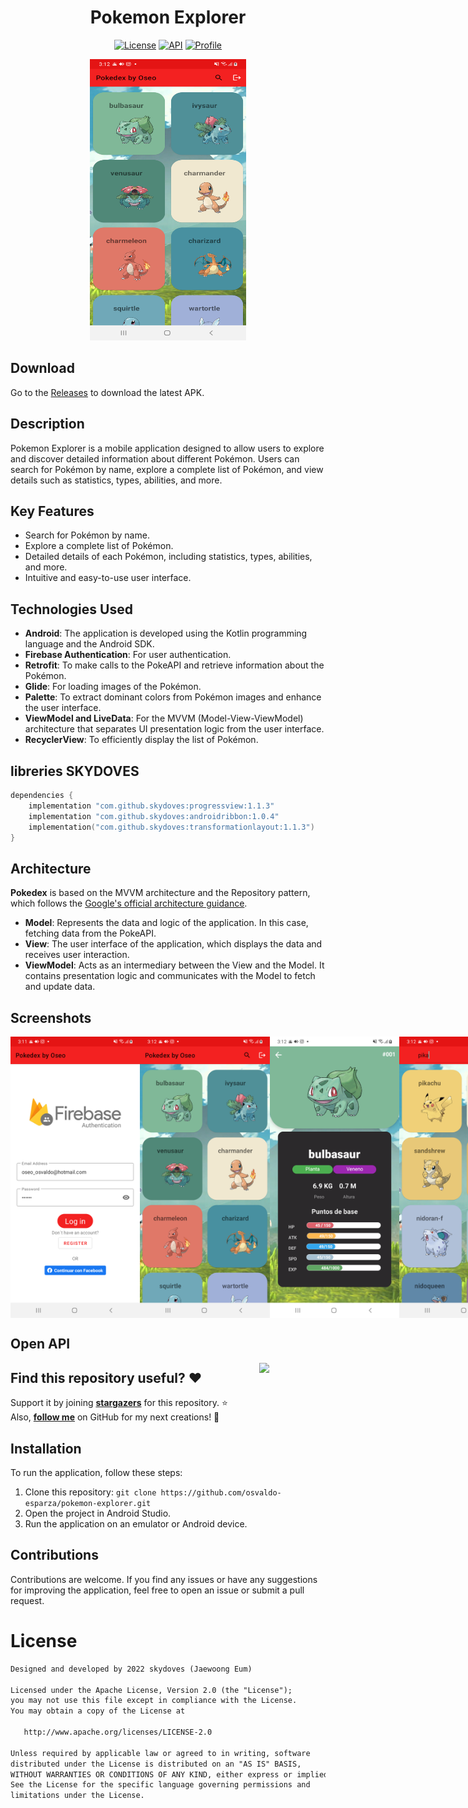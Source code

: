 <h1 align="center">Pokemon Explorer</h1>
<p align="center">
  <a href="https://opensource.org/licenses/Apache-2.0"><img alt="License" src="https://img.shields.io/badge/License-Apache%202.0-blue.svg"/></a>
  <a href="https://android-arsenal.com/api?level=21"><img alt="API" src="https://img.shields.io/badge/API-21%2B-brightgreen.svg?style=flat"/></a>
  <a href="https://github.com/osvaldo-esparza"><img alt="Profile" src="https://www.soti.com.mx/github.svg" with= "100" height= "25"/></a> 
</p>

<p align= "center">
    <img src="https://github.com/oseo27jul/Pokedex/blob/main/blob/pantalla2.png" alt="Pokemon Explorer" width="250" height="450">
</p>



## Download
Go to the [Releases](https://github.com/osvaldo-esparza/Pokedex/releases) to download the latest APK.


## Description

Pokemon Explorer is a mobile application designed to allow users to explore and discover detailed information about different Pokémon. Users can search for Pokémon by name, explore a complete list of Pokémon, and view details such as statistics, types, abilities, and more.

## Key Features

- Search for Pokémon by name.
- Explore a complete list of Pokémon.
- Detailed details of each Pokémon, including statistics, types, abilities, and more.
- Intuitive and easy-to-use user interface.

## Technologies Used

- **Android**: The application is developed using the Kotlin programming language and the Android SDK.
- **Firebase Authentication**: For user authentication.
- **Retrofit**: To make calls to the PokeAPI and retrieve information about the Pokémon.
- **Glide**: For loading images of the Pokémon.
- **Palette**: To extract dominant colors from Pokémon images and enhance the user interface.
- **ViewModel and LiveData**: For the MVVM (Model-View-ViewModel) architecture that separates UI presentation logic from the user interface.
- **RecyclerView**: To efficiently display the list of Pokémon.

## libreries SKYDOVES

```kotlin
dependencies {
    implementation "com.github.skydoves:progressview:1.1.3"
    implementation "com.github.skydoves:androidribbon:1.0.4"
    implementation("com.github.skydoves:transformationlayout:1.1.3")
}
```

## Architecture
**Pokedex** is based on the MVVM architecture and the Repository pattern, which follows the [Google's official architecture guidance](https://developer.android.com/topic/architecture).

- **Model**: Represents the data and logic of the application. In this case, fetching data from the PokeAPI.
- **View**: The user interface of the application, which displays the data and receives user interaction.
- **ViewModel**: Acts as an intermediary between the View and the Model. It contains presentation logic and communicates with the Model to fetch and update data.

## Screenshots
<div style="display: flex; flex-direction: row;">
<img src="https://github.com/oseo27jul/Pokedex/blob/main/blob/pantalla1.png" alt="Screenshot 1" width="250" height="450">
<img src="https://github.com/oseo27jul/Pokedex/blob/main/blob/pantalla2.png" alt="Screenshot 2" width="250" height="450">
<img src="https://github.com/oseo27jul/Pokedex/blob/main/blob/pantalla3.png" alt="Screenshot 3" width="250" height="450">
<img src="https://github.com/oseo27jul/Pokedex/blob/main/blob/pantalla4.png" alt="Screenshot 4" width="250" height="450">
</div>

## Open API

<img src="https://user-images.githubusercontent.com/24237865/83422649-d1b1d980-a464-11ea-8c91-a24fdf89cd6b.png" align="right" width="21%"/>

## Find this repository useful? :heart:
Support it by joining __[stargazers](https://github.com/osvaldo-esparza/Pokedex/stargazers)__ for this repository. :star: <br>
Also, __[follow me](https://github.com/osvaldo-esparza)__ on GitHub for my next creations! 🤩

## Installation

To run the application, follow these steps:

1. Clone this repository: `git clone https://github.com/osvaldo-esparza/pokemon-explorer.git`
2. Open the project in Android Studio.
3. Run the application on an emulator or Android device.

## Contributions

Contributions are welcome. If you find any issues or have any suggestions for improving the application, feel free to open an issue or submit a pull request.

# License
```xml
Designed and developed by 2022 skydoves (Jaewoong Eum)

Licensed under the Apache License, Version 2.0 (the "License");
you may not use this file except in compliance with the License.
You may obtain a copy of the License at

   http://www.apache.org/licenses/LICENSE-2.0

Unless required by applicable law or agreed to in writing, software
distributed under the License is distributed on an "AS IS" BASIS,
WITHOUT WARRANTIES OR CONDITIONS OF ANY KIND, either express or implied.
See the License for the specific language governing permissions and
limitations under the License.
```




